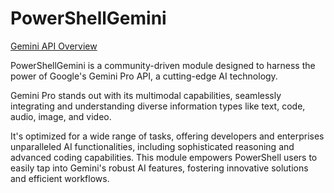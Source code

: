 # PowerShellGemini

[Gemini API Overview](https://ai.google.dev/docs/gemini_api_overview)

PowerShellGemini is a community-driven module designed to harness the power of Google's Gemini Pro API, a cutting-edge AI technology.

Gemini Pro stands out with its multimodal capabilities, seamlessly integrating and understanding diverse information types like text, code, audio, image, and video. 

It's optimized for a wide range of tasks, offering developers and enterprises unparalleled AI functionalities, including sophisticated reasoning and advanced coding capabilities. This module empowers PowerShell users to easily tap into Gemini's robust AI features, fostering innovative solutions and efficient workflows.
